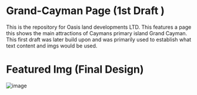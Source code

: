 # Grand-Cayman Page (1st Draft )

This is the repository for Oasis land developments LTD. This features a page this shows the main attractions of Caymans primary island Grand Cayman. This first draft was later build upon and was primarily used to establish what text content and imgs would be used.

# Featured Img  (Final Design)
![image](https://user-images.githubusercontent.com/64540871/188610011-f392c871-b94f-4975-944a-403f86273f6d.png)
